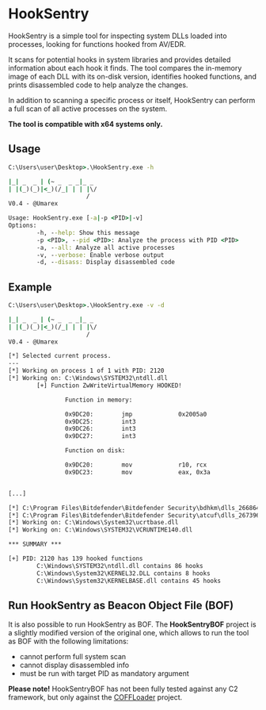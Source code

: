 # HookSentry
HookSentry is a simple tool for inspecting system DLLs loaded into processes, looking for functions hooked from AV/EDR.

It scans for potential hooks in system libraries and provides detailed information about each hook it finds. The tool compares the in-memory image of each DLL with its on-disk version, identifies hooked functions, and prints disassembled code to help analyze the changes.

In addition to scanning a specific process or itself, HookSentry can perform a full scan of all active processes on the system. 

**The tool is compatible with x64 systems only.**

## Usage
```cmd
C:\Users\user\Desktop>.\HookSentry.exe -h

|_| _  _ | (~ _  _ _|_ _
| |(_)(_)|<_)(/_| | | |\/
                      /
V0.4 - @Umarex

Usage: HookSentry.exe [-a|-p <PID>|-v]
Options:
        -h, --help: Show this message
        -p <PID>, --pid <PID>: Analyze the process with PID <PID>
        -a, --all: Analyze all active processes
        -v, --verbose: Enable verbose output
        -d, --disass: Display disassembled code
```

## Example
```cmd
C:\Users\user\Desktop>.\HookSentry.exe -v -d

|_| _  _ | (~ _  _ _|_ _
| |(_)(_)|<_)(/_| | | |\/
                      /
V0.4 - @Umarex

[*] Selected current process.
---
[*] Working on process 1 of 1 with PID: 2120
[*] Working on: C:\Windows\SYSTEM32\ntdll.dll
        [+] Function ZwWriteVirtualMemory HOOKED!

                Function in memory:

                0x9DC20:        jmp             0x2005a0
                0x9DC25:        int3
                0x9DC26:        int3
                0x9DC27:        int3

                Function on disk:

                0x9DC20:        mov             r10, rcx
                0x9DC23:        mov             eax, 0x3a


[...]

[*] C:\Program Files\Bitdefender\Bitdefender Security\bdhkm\dlls_266864023745032704\bdhkm64.dll not a system library. skipped.
[*] C:\Program Files\Bitdefender\Bitdefender Security\atcuf\dlls_267396668276705800\atcuf64.dll not a system library. skipped.
[*] Working on: C:\Windows\System32\ucrtbase.dll
[*] Working on: C:\Windows\SYSTEM32\VCRUNTIME140.dll

*** SUMMARY ***

[+] PID: 2120 has 139 hooked functions
        C:\Windows\SYSTEM32\ntdll.dll contains 86 hooks
        C:\Windows\System32\KERNEL32.DLL contains 8 hooks
        C:\Windows\System32\KERNELBASE.dll contains 45 hooks
```

## Run HookSentry as Beacon Object File (BOF)
It is also possible to run HookSentry as BOF. The **HookSentryBOF** project is a slightly modified version of the original one, which allows to run the tool as BOF with the following limitations:
- cannot perform full system scan
- cannot display disassembled info
- must be run with target PID as mandatory argument

**Please note!** HookSentryBOF has not been fully tested against any C2 framework, but only against the [COFFLoader](https://github.com/trustedsec/COFFLoader) project.
